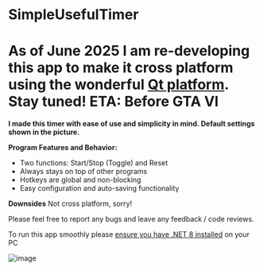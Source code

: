 
# SimpleUsefulTimer

**As of June 2025 I am re-developing this app to make it cross platform using the wonderful [Qt platform](https://www.qt.io/). Stay tuned! ETA: Before GTA VI**
====================================================================================
**I made this timer with ease of use and simplicity in mind. Default settings shown in the picture.**

**Program Features and Behavior:**
- Two functions: Start/Stop (Toggle) and Reset
- Always stays on top of other programs
- Hotkeys are global and non-blocking
- Easy configuration and auto-saving functionality

**Downsides**
Not cross platform, sorry!

Please feel free to report any bugs and leave any feedback / code reviews.

To run this app smoothly please [ensure you have .NET 8 installed](https://dotnet.microsoft.com/en-us/download/dotnet/thank-you/runtime-8.0.10-windows-x64-installer) on your PC 

![image](https://github.com/user-attachments/assets/692a3b4b-7a31-4cda-8b6d-58da8123ad62)

